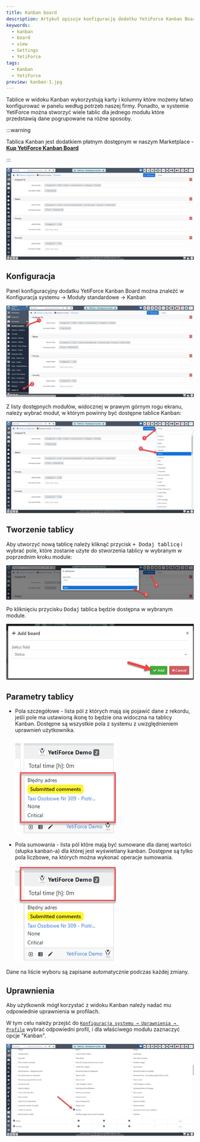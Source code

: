 ```yaml
---
title: Kanban board
description: Artykuł opisuje konfigurację dodatku YetiForce Kanban Board
keywords:
  - kanban
  - board
  - view
  - Settings
  - YetiForce
tags:
  - Kanban
  - YetiForce
preview: kanban-1.jpg
---
```


Tablice w widoku Kanban wykorzystują karty i kolumny które możemy łatwo konfigurować w panelu według potrzeb naszej firmy. Ponadto, w systemie YetiForce można stworzyć wiele tablic dla jednego modułu które przedstawią dane pogrupowane na różne sposoby.

:::warning

Tablica Kanban jest dodatkiem płatnym dostępnym w naszym Marketplace - [**Kup YetiForce Kanban Board**](https://yetiforce.com/pl/yetiforce-kanban)

:::

![kanban-1](kanban-1.jpg)

## Konfiguracja

Panel konfiguracyjny dodatku YetiForce Kanban Board można znaleźć w Konfiguracja systemu → Moduły standardowe → Kanban

![kanban-2](kanban-2.jpg)

Z listy dostępnych modułów, widocznej w prawym górnym rogu ekranu, należy wybrać moduł, w którym powinny być dostępne tablice Kanban:

![kanban-3](kanban-3.jpg)

## Tworzenie tablicy

Aby utworzyć nową tablicę należy kliknąć przycisk <kbd>+ Dodaj tablicę</kbd> i wybrać pole, które zostanie użyte do stworzenia tablicy w wybranym w poprzednim kroku module:

![kanban-4](kanban-4.jpg)

Po kliknięciu przycisku <kbd>Dodaj</kbd> tablica będzie dostępna w wybranym module.

![kanban-5](kanban-5.jpg)

## Parametry tablicy

- Pola szczegółowe - lista pól z których mają się pojawić dane z rekordu, jeśli pole ma ustawioną ikonę to będzie ona widoczna na tablicy Kanban. Dostępne są wszystkie pola z systemu z uwzględnieniem uprawnień użytkownika.

  ![kanban-6](kanban-6.jpg)

- Pola sumowania - lista pól które mają być sumowane dla danej wartości (słupka kanban-a) dla której jest wyświetlany kanban. Dostępne są tylko pola liczbowe, na których można wykonać operacje sumowania.

  ![kanban-7](kanban-7.jpg)

Dane na liście wyboru są zapisane automatycznie podczas każdej zmiany.

## Uprawnienia

Aby użytkownik mógł korzystać z widoku Kanban należy nadać mu odpowiednie uprawnienia w profilach.

W tym celu należy przejść do [`Konfiguracja systemu → Uprawnienia → Profile`](/administrator-guides/permissions/profiles/) wybrać odpowiedni profil, i dla właściwego modułu zaznaczyć opcje "Kanban".

![kanban-8](kanban-8.jpg)
